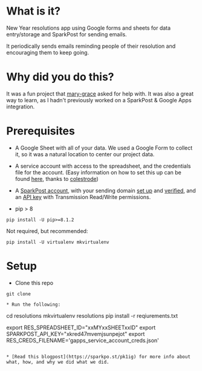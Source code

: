 # What is it?
New Year resolutions app using Google forms and sheets for data entry/storage and SparkPost for sending emails.

It periodically sends emails reminding people of their resolution and encouraging them to keep going.

# Why did you do this?
It was a fun project that [mary-grace](https://github.com/mary-grace) asked for help with. It was also a great way to learn, as I hadn't previously worked on a SparkPost & Google Apps integration.

# Prerequisites

* A Google Sheet with all of your data. We used a Google Form to collect it, so it was a natural location to center our project data.

* A service account with access to the spreadsheet, and the credentials file for the account. (Easy information on how to set this up can be found [here](https://www.sparkpost.com/blog/google-apps-and-sparkpost-notification/), thanks to [colestrode](https://github.com/colestrode))

* A [SparkPost account](https://app.sparkpost.com/sign-up?src=Dev-Website&sfdcid=70160000000pqBb), with your sending domain [set up](https://support.sparkpost.com/customer/en/portal/articles/1933318-creating-sending-domains?_ga=1.8114224.367117918.1448915879) and [verified](https://support.sparkpost.com/customer/en/portal/articles/1933360-verify-sending-domains), and an [API key](https://support.sparkpost.com/customer/portal/articles/1933377) with Transmission Read/Write permissions.

* pip > 8
```
pip install -U pip>=8.1.2
```
Not required, but recommended:
```
pip install -U virtualenv mkvirtualenv
```

# Setup

* Clone this repo
```
git clone

* Run the following:
```
cd resolutions
mkvirtualenv resolutions
pip install -r reqiurements.txt

export RES_SPREADSHEET_ID="xxMYxxSHEETxxID"
export SPARKPOST_API_KEY="xkred47mvemjsunpejot"
export RES_CREDS_FILENAME='gapps_service_account_creds.json'
```

* [Read this blogpost](https://sparkpo.st/pk1ig) for more info about what, how, and why we did what we did.
